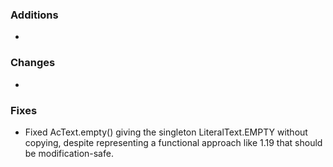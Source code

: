 ### Additions
*

### Changes
* 

### Fixes
* Fixed AcText.empty() giving the singleton LiteralText.EMPTY without copying, despite representing a functional approach like 1.19 that should be modification-safe.